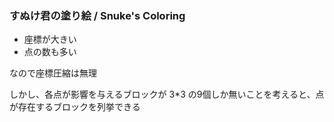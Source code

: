 ### すぬけ君の塗り絵 / Snuke's Coloring

- 座標が大きい
- 点の数も多い

なので座標圧縮は無理

しかし、各点が影響を与えるブロックが 3*3 の9個しか無いことを考えると、点が存在するブロックを列挙できる
